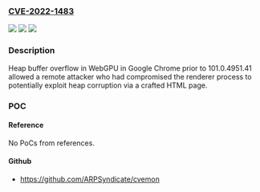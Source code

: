 ### [CVE-2022-1483](https://cve.mitre.org/cgi-bin/cvename.cgi?name=CVE-2022-1483)
![](https://img.shields.io/static/v1?label=Product&message=Chrome&color=blue)
![](https://img.shields.io/static/v1?label=Version&message=n%2Fa&color=blue)
![](https://img.shields.io/static/v1?label=Vulnerability&message=Heap%20buffer%20overflow&color=brighgreen)

### Description

Heap buffer overflow in WebGPU in Google Chrome prior to 101.0.4951.41 allowed a remote attacker who had compromised the renderer process to potentially exploit heap corruption via a crafted HTML page.

### POC

#### Reference
No PoCs from references.

#### Github
- https://github.com/ARPSyndicate/cvemon

